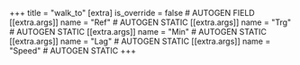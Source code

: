 +++
title = "walk_to"
[extra]
is_override = false # AUTOGEN FIELD
[[extra.args]]
name = "Ref" # AUTOGEN STATIC
[[extra.args]]
name = "Trg" # AUTOGEN STATIC
[[extra.args]]
name = "Min" # AUTOGEN STATIC
[[extra.args]]
name = "Lag" # AUTOGEN STATIC
[[extra.args]]
name = "Speed" # AUTOGEN STATIC
+++